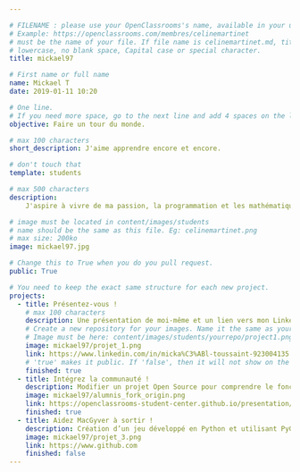 ```yaml
---

# FILENAME : please use your OpenClassrooms's name, available in your url.
# Example: https://openclassrooms.com/membres/celinemartinet
# must be the name of your file. If file name is celinemartinet.md, title is celinemartinet.
# lowercase, no blank space, Capital case or special character.
title: mickael97

# First name or full name
name: Mickael T
date: 2019-01-11 10:20

# One line.
# If you need more space, go to the next line and add 4 spaces on the left, as in 'description'.
objective: Faire un tour du monde.

# max 100 characters
short_description: J'aime apprendre encore et encore.

# don't touch that
template: students

# max 500 characters
description:
    J'aspire à vivre de ma passion, la programmation et les mathématiques, tout en voyageant. 

# image must be located in content/images/students
# name should be the same as this file. Eg: celinemartinet.png
# max size: 200ko
image: mickael97.jpg

# Change this to True when you do you pull request.
public: True

# You need to keep the exact same structure for each new project.
projects:
  - title: Présentez-vous !
    # max 100 characters
    description: Une présentation de moi-même et un lien vers mon LinkedIn ci-joint.
    # Create a new repository for your images. Name it the same as your nickname and profile picture.
    # Image must be here: content/images/students/yourrepo/project1.png
    image: mickael97/projet_1.png
    link: https://www.linkedin.com/in/micka%C3%ABl-toussaint-923004135
    # 'true' makes it public. If 'false', then it will not show on the website.
    finished: true
  - title: Intégrez la communauté !
    description: Modifier un projet Open Source pour comprendre le fonctionnement de Git, de Github et des pull requests.
    image: mickael97/alumnis_fork_origin.png
    link: https://openclassrooms-student-center.github.io/presentation/students/mickael97.html
    finished: true
  - title: Aidez MacGyver à sortir !
    description: Création d’un jeu développé en Python et utilisant PyGame.
    image: mickael97/projet_3.png
    link: https://www.github.com
    finished: false
---
```

